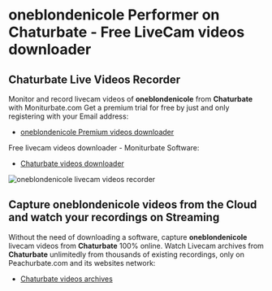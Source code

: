 # oneblondenicole Performer on Chaturbate - Free LiveCam videos downloader

## Chaturbate Live Videos Recorder

Monitor and record livecam videos of **oneblondenicole** from **Chaturbate** with Moniturbate.com
Get a premium trial for free by just and only registering with your Email address:
* [oneblondenicole Premium videos downloader](https://moniturbate.com/request-demo-licence-key.html)

Free livecam videos downloader - Moniturbate Software:
* [Chaturbate videos downloader](https://moniturbate.com/moniturbate-download-software.html)

![oneblondenicole livecam videos recorder](https://peachurnet.com/templates/moniturbate-software.png)


## Capture oneblondenicole videos from the Cloud and watch your recordings on Streaming

Without the need of downloading a software, capture **oneblondenicole** livecam videos from **Chaturbate** 100% online.
Watch Livecam archives from **Chaturbate** unlimitedly from thousands of existing recordings, only on Peachurbate.com and its websites network:
* [Chaturbate videos archives](https://peachurnet.com/)